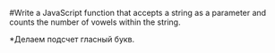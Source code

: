 #Write a JavaScript function that accepts a string as a parameter and counts the number of vowels within the string.

*Делаем подсчет гласный букв.
